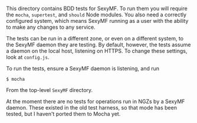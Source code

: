 This directory contains BDD tests for SexyMF. To run them you will
require the `mocha`, `supertest`, and `should` Node modules. You also
need a correctly configured system, which means SexyMF running as a user
with the ability to make any changes to any service.

The tests can be run in a different zone, or even on a different system,
to the SexyMF daemon they are testing. By default, however, the tests
assume a daemon on the local host, listening on HTTPS. To change these
settings, look at `config.js`.

To run the tests, ensure a SexyMF daemon is listening, and run 

    $ mocha

From the top-level `SexyMF` directory.

At the moment there are no tests for operations run in NGZs by a SexyMF
daemon. These existed in the old test harness, so that mode has been
tested, but I haven't ported them to Mocha yet.
